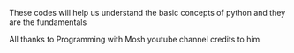 These codes will help us understand the basic concepts of python and they are the fundamentals 

All thanks to Programming with Mosh youtube channel 
credits to him 